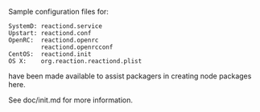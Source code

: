 Sample configuration files for:
```
SystemD: reactiond.service
Upstart: reactiond.conf
OpenRC:  reactiond.openrc
         reactiond.openrcconf
CentOS:  reactiond.init
OS X:    org.reaction.reactiond.plist
```
have been made available to assist packagers in creating node packages here.

See doc/init.md for more information.
